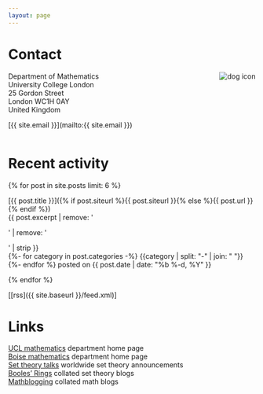 ```yaml
---
layout: page
---
```


# Contact

<img style="float:right;margin-left:10px" src="{{ site.baseurl }}/assets/dogsquaresmall.png" alt="dog icon" />

Department of Mathematics  
University College London  
25 Gordon Street  
London WC1H 0AY  
United Kingdom

[{{ site.email }}](mailto:{{ site.email }})

<div style="clear:both"></div>

# Recent activity

{% for post in site.posts limit: 6 %}

[{{ post.title }}]({% if post.siteurl %}{{ post.siteurl }}{% else %}{{ post.url }}{% endif %})  
{{ post.excerpt | remove: '<p>' | remove: '</p>' | strip }}  
<span class="post-meta">
{%- for category in post.categories -%}
<span class="category_name">{{category | split: "-" | join: " "}}</span>
{%- endfor %}
posted on {{ post.date | date: "%b %-d, %Y" }}
</span>

{% endfor %}

[[rss]({{ site.baseurl }}/feed.xml)]

# Links

[UCL mathematics](https://ucl.ac.uk/maths/) department home page  
[Boise mathematics](https://www.boisestate.edu/math/) department home page  
[Set theory talks](https://settheory.mathtalks.org/) worldwide set theory announcements  
[Booles’ Rings](https://boolesrings.org/) collated set theory blogs  
[Mathblogging](https://mathblogging.org/) collated math blogs

